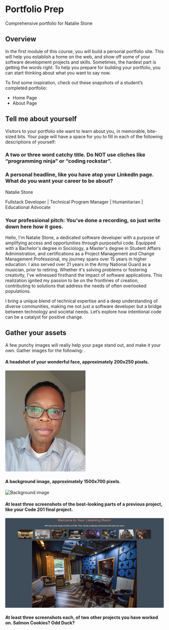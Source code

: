 # Portfolio Prep
Comprehensive portfolio for Natalie Stone

## Overview
In the first module of this course, you will build a personal portfolio site. This will help you establish a home on the web, and show off some of your software development projects and skills.
Sometimes, the hardest part is getting the words right. To help you prepare for building your portfolio, you can start thinking about what you want to say now.

To find some inspiration, check out these snapshots of a student’s completed portfolio:

- Home Page
- About Page

## Tell me about yourself

Visitors to your portfolio site want to learn about you, in memorable, bite-sized bits. Your page will have a space for you to fill in each of the following descriptions of yourself:

### A two or three word catchy title. Do NOT use cliches like “programming ninja” or “coding rockstar”.

### A personal headline, like you have atop your LinkedIn page. What do you want your career to be about?

Natalie Stone 

Fullstack Developer | Technical Program Manager | Humanitarian | Educational Advocate

### Your professional pitch: You’ve done a recording, so just write down here how it goes.
 
Hello, I'm Natalie Stone, a dedicated software developer with a purpose of amplifying access and opportunities through purposeful code. Equipped with a Bachelor's degree in Sociology, a Master's degree in Student Affairs Administration, and certifications as a Project Management and Change Management Professional, my journey spans over 15 years in higher education. I also served over 21 years in the Army National Guard as a musician, prior to retiring. Whether it's solving problems or fostering creativity, I've witnessed firsthand the impact of software applications. This realization ignited my passion to be on the frontlines of creation, contributing to solutions that address the needs of often overlooked populations.

I bring a unique blend of technical expertise and a deep understanding of diverse communities, making me not just a software developer but a bridge between technology and societal needs. Let’s explore how intentional code can be a catalyst for positive change.

## Gather your assets

A few punchy images will really help your page stand out, and make it your own. Gather images for the following:
.
#### A headshot of your wonderful face, approximately 200x250 pixels.
![Natalie's Headshot](https://github.com/AgateHunter/portfolio-prep/blob/main/images/headshot1.jpg?raw=true)
#### A background image, approximately 1500x700 pixels.
![Background image](https://www.imageshine.in/uploads/gallery/Free-vector-abstract-shape-with-halftone-background.jpg)
#### At least three screenshots of the best-looking parts of a previous project, like your Code 201 final project.
![Listening room 2](https://github.com/AgateHunter/portfolio-prep/blob/main/images/Listening2.png?raw=true)
#### At least three screenshots each, of two other projects you have worked on. Salmon Cookies? Odd Duck?

